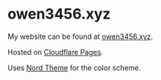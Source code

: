 # owen3456.xyz

My website can be found at [owen3456.xyz](https://owen3456.xyz).

Hosted on [Cloudflare Pages](https://pages.cloudflare.com/).

Uses [Nord Theme](https://www.nordtheme.com/) for the color scheme.
